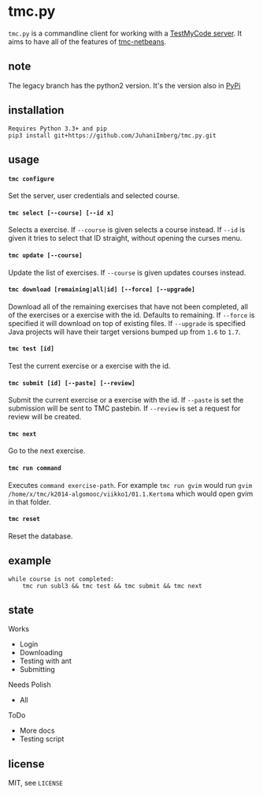 tmc.py
======

`tmc.py` is a commandline client for working with a [TestMyCode server](https://github.com/testmycode/tmc-server). It aims to have all of the features of [tmc-netbeans](https://github.com/testmycode/tmc-netbeans).

note
----

The legacy branch has the python2 version. It's the version also in [PyPi](https://pypi.python.org/pypi/tmc/0.2.2)

installation
------------

    Requires Python 3.3+ and pip
    pip3 install git+https://github.com/JuhaniImberg/tmc.py.git

usage
----

#### `tmc configure`

Set the server, user credentials and selected course.

#### `tmc select [--course] [--id x]`

Selects a exercise. If `--course` is given selects a course instead. If `--id` is given it tries to select that ID straight, without opening the curses menu.

#### `tmc update [--course]`

Update the list of exercises. If `--course` is given updates courses instead.

#### `tmc download [remaining|all|id] [--force] [--upgrade]`

Download all of the remaining exercises that have not been completed, all of the exercises or a exercise with the id. Defaults to remaining. If `--force` is specified it will download on top of existing files. If `--upgrade` is specified Java projects will have their target versions bumped up from `1.6` to `1.7`.

#### `tmc test [id]`

Test the current exercise or a exercise with the id.

#### `tmc submit [id] [--paste] [--review]`

Submit the current exercise or a exercise with the id. If `--paste` is set the submission will be sent to TMC pastebin. If `--review` is set a request for review will be created.

#### `tmc next`

Go to the next exercise.

#### `tmc run command`

Executes `command exercise-path`. For example `tmc run gvim` would run
`gvim /home/x/tmc/k2014-algomooc/viikko1/01.1.Kertoma` which would open gvim
in that folder.

#### `tmc reset`

Reset the database.

example
-------

    while course is not completed:
        tmc run subl3 && tmc test && tmc submit && tmc next

state
-----

Works

* Login
* Downloading
* Testing with ant
* Submitting

Needs Polish

* All

ToDo

* More docs
* Testing script

license
-------

MIT, see `LICENSE`
